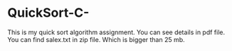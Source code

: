 # QuickSort-C-
This is my quick sort algorithm assignment. You can see details in pdf file. You can find salex.txt in zip file. Which is bigger than 25 mb. 
